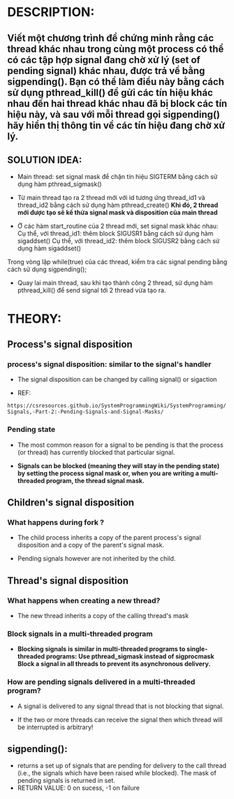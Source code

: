 # DESCRIPTION: 
## Viết một chương trình để chứng minh rằng các thread khác nhau trong cùng một process có thể có các tập hợp signal đang chờ xử lý (set of pending signal) khác nhau, được trả về bằng sigpending(). Bạn có thể làm điều này bằng cách sử dụng pthread_kill() để gửi các tín hiệu khác nhau đến hai thread khác nhau đã bị block các tín hiệu này, và sau với mỗi thread gọi sigpending() hãy hiển thị thông tin về các tín hiệu đang chờ xử lý.

## SOLUTION IDEA:

* Main thread: set signal mask để chặn tín hiệu SIGTERM bằng cách sử dụng hàm pthread_sigmask()

* Từ main thread tạo ra 2 thread mới với id tương ứng thread_id1 và thread_id2 bằng cách sử dụng hàm pthread_create()
**Khi đó, 2 thread mới được tạo sẽ kế thừa signal mask và disposition của main thread**

* Ở các hàm start_routine của 2 thread mới, set signal mask khác nhau:
Cụ thể, với thread_id1: thêm block SIGUSR1 bằng cách sử dụng hàm sigaddset()
Cụ thể, với thread_id2: thêm block SIGUSR2 bằng cách sử dụng hàm sigaddset()

Trong vòng lặp while(true) của các thread, kiểm tra các signal pending bằng cách sử dụng sigpending();

* Quay lai main thread, sau khi tạo thành công 2 thread, sử dụng hàm pthread_kill() để send signal tới 2 thread vừa tạo ra.

# THEORY:

## Process's signal disposition

### process's signal disposition: similar to the signal's handler
* The signal disposition can be changed by calling signal() or sigaction

* REF: 

`https://csresources.github.io/SystemProgrammingWiki/SystemProgramming/Signals,-Part-2:-Pending-Signals-and-Signal-Masks/`

### Pending state

* The most common reason for a signal to be pending is that the process (or thread) has currently blocked that particular signal.

* **Signals can be blocked (meaning they will stay in the pending state) by setting the process signal mask or, when you are writing a multi-threaded program, the thread signal mask.**

## Children's signal disposition

### What happens during fork ?

* The child process inherits a copy of the parent process's signal disposition and a copy of the parent's signal mask.

* Pending signals however are not inherited by the child.

## Thread's signal disposition

### What happens when creating a new thread?

* The new thread inherits a copy of the calling thread's mask

### Block signals in a multi-threaded program
* **Blocking signals is similar in multi-threaded programs to single-threaded programs: Use pthread_sigmask instead of sigprocmask Block a signal in all threads to prevent its asynchronous delivery.**

### How are pending signals delivered in a multi-threaded program?

* A signal is delivered to any signal thread that is not blocking that signal.

* If the two or more threads can receive the signal then which thread will be interrupted is arbitrary!

## sigpending():

* returns a set up of signals that are pending for delivery to the call thread (i.e., the signals which have been raised while blocked).  The mask of pending signals is returned in set.
* RETURN VALUE: 0 on sucess, -1 on failure

